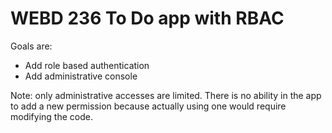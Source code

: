 # WEBD 236 To Do app with RBAC

Goals are:

- Add role based authentication
- Add administrative console

Note: only administrative accesses are limited. There is no ability in the app to add a new permission because actually using one would require modifying the code.
